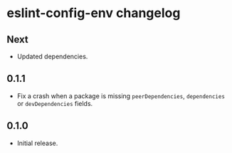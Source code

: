 # eslint-config-env changelog

## Next

- Updated dependencies.

## 0.1.1

- Fix a crash when a package is missing `peerDependencies`, `dependencies` or `devDependencies` fields.

## 0.1.0

- Initial release.
